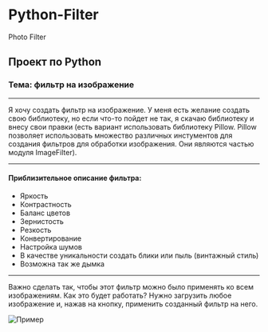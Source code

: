 # Python-Filter
Photo Filter 
## Проект по Python
### Тема: фильтр на изображение
***
Я хочу создать фильтр на изображение. У меня есть желание создать свою библиотеку, но если что-то пойдет не так, я скачаю библиотеку и внесу свои правки (есть вариант использовать библиотеку Pillow. Pillow позволяет использовать множество различных инстументов для создания фильтров для обработки изображения. Они являются частью модуля ImageFilter). 
***
#### Приблизительное описание фильтра:

*	Яркость
*	Контрастность 
*	Баланс цветов 
*	Зернистость 
*	Резкость 
*	Конвертирование
*	Настройка шумов
*	 В качестве уникальности создать блики или пыль (винтажный стиль)
*	Возможна так же дымка
***
Важно сделать так, чтобы этот фильтр можно было применять ко всем изображениям. 
Как это будет работать? Нужно загрузить любое изображение и, нажав на кнопку, применить созданный фильтр на него.

![Пример](https://drive.google.com/file/d/1mh0y6KaoI49xagJTSu_CO70og8BxHkuW/view?usp=sharing)

